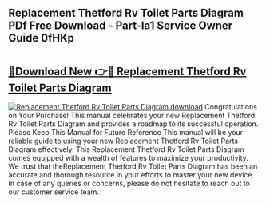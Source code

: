 ## Replacement Thetford Rv Toilet Parts Diagram PDf Free Download - Part-la1 Service Owner Guide 0fHKp

# <h2><a href="http://dfilgxl.blite.top/?on=Replacement+Thetford+Rv+Toilet+Parts+Diagram">🔗Download New 👉🔴 Replacement Thetford Rv Toilet Parts Diagram</a></h2>

[![Replacement Thetford Rv Toilet Parts Diagram download](https://i.imgur.com/lujVjoI.png)](http://dfilgxl.blite.top/?on=Replacement+Thetford+Rv+Toilet+Parts+Diagram)
Congratulations on Your Purchase! This manual celebrates your new Replacement Thetford Rv Toilet Parts Diagram and provides a roadmap to its successful operation. Please Keep This Manual for Future Reference This manual will be your reliable guide to using your new Replacement Thetford Rv Toilet Parts Diagram effectively. This Replacement Thetford Rv Toilet Parts Diagram comes equipped with a wealth of features to maximize your productivity. We trust that theReplacement Thetford Rv Toilet Parts Diagram has been an accurate and thorough resource in your efforts to master your new device. In case of any queries or concerns, please do not hesitate to reach out to our customer service team.
